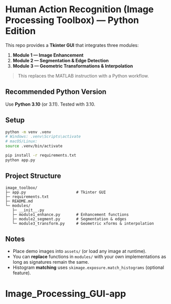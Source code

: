 # Human Action Recognition (Image Processing Toolbox) — Python Edition

This repo provides a **Tkinter GUI** that integrates three modules:
1. **Module 1 — Image Enhancement**
2. **Module 2 — Segmentation & Edge Detection**
3. **Module 3 — Geometric Transformations & Interpolation**

> This replaces the MATLAB instruction with a Python workflow.

## Recommended Python Version
Use **Python 3.10** (or 3.11). Tested with 3.10.

## Setup
```bash
python -m venv .venv
# Windows: .venv\Scripts\activate
# macOS/Linux:
source .venv/bin/activate

pip install -r requirements.txt
python app.py
```

## Project Structure
```
image_toolbox/
├─ app.py                      # Tkinter GUI
├─ requirements.txt
├─ README.md
└─ modules/
   ├─ __init__.py
   ├─ module1_enhance.py       # Enhancement functions
   ├─ module2_segment.py       # Segmentation & edges
   └─ module3_transform.py     # Geometric xforms & interpolation
```

## Notes
- Place demo images into `assets/` (or load any image at runtime).
- You can **replace** functions in `modules/` with your own implementations as long as signatures remain the same.
- Histogram **matching** uses `skimage.exposure.match_histograms` (optional feature).
# Image_Processing_GUI-app
